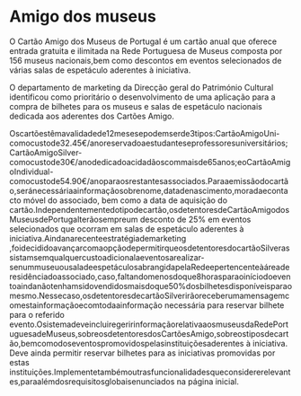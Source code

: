 # Amigo dos museus

O Cartão Amigo dos Museus de Portugal é um cartão anual que oferece entrada gratuita e ilimitada na Rede Portuguesa de Museus composta por 156 museus nacionais,bem como descontos em eventos selecionados de várias salas de espetáculo aderentes à iniciativa.

O departamento de marketing da Direcção geral do Património Cultural identificou como prioritário o desenvolvimento de uma aplicação para a compra de bilhetes para os museus e salas de espetáculo nacionais dedicada aos aderentes dos Cartões Amigo.

Oscartõestêmavalidadede12mesesepodemserde3tipos:CartãoAmigoUni-comocustode32.45€/anoreservadoaestudanteseprofessoresuniversitários;CartãoAmigoSilver-comocustode30€/anodedicadoacidadãoscommaisde65anos;eoCartãoAmigoIndividual-comocustode54.90€/anoparaosrestantesassociados.Paraaemissãodocartão,seránecessáriaainformaçãosobrenome,datadenascimento,moradaecontacto móvel do associado, bem como a data de aquisição do cartão.Independentementedotipodecartão,osdetentoresdeCartãoAmigodosMuseusdePortugalterãosempreum desconto de 25% em eventos selecionados que ocorram em salas de espetáculo aderentes à iniciativa.Aindanarecenteestratégiade​marketing​,foidecididoavançarcomaopçãodepermitirqueosdetentoresdocartãoSilverassistamsemqualquercustoadicionalaeventosarealizar-senummuseuousaladeespetáculosabrangidapelaRedeepertencenteàáreaderesidênciadoassociado,caso,faltandomenosdoque8horasparaoiníciodoeventoaindanãotenhamsidovendidosmaisdoque50%dosbilhetesdisponíveisparaomesmo.Nessecaso,osdetentoresdecartãoSilverirãoreceberumamensagemcomestainformaçãoecomtodaainformação necessária para reservar bilhete para o referido evento.OsistemadeveincluiregeririnformaçãorelativaaosmuseusdaRedePortuguesadeMuseus,sobreosdetentoresdosCartõesAmigo,sobreostiposdecartão,bemcomodoseventospromovidospelasinstituiçõesaderentes à iniciativa. Deve ainda permitir reservar bilhetes para as iniciativas promovidas por estas instituições.Implementetambémoutrasfuncionalidadesqueconsidererelevantes,paraalémdosrequisitosglobaisenunciados na página inicial.
